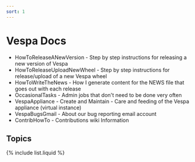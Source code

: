 ```yaml
---
sort: 1
---
```


# Vespa Docs

* HowToReleaseANewVersion - Step by step instructions for releasing a new version of Vespa
* HowToReleaseUploadNewWheel - Step by step instructions for release/upload of a new Vespa wheel
* HowToWriteTheNews - How I generate content for the NEWS file that goes out with each release
* OccasionalTasks - Admin jobs that don't need to be done very often
* VespaAppliance - Create and Maintain - Care and feeding of the Vespa appliance (virtual instance)
* VespaBugsGmail - About our bug reporting email account
* ContribHowTo - Contributions wiki Information

## Topics

{% include list.liquid %}
